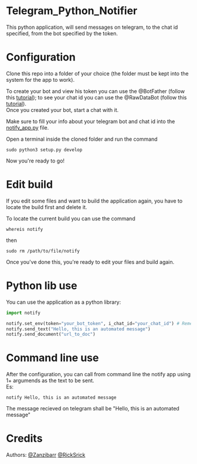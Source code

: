 # Telegram_Python_Notifier
This python application, will send messages on telegram, to the chat id specified, from the bot specified by the token.  

# Configuration
Clone this repo into a folder of your choice (the folder must be kept into the system for the app to work).  

To create your bot and view his token you can use the @BotFather (follow this <a href="https://www.youtube.com/watch?v=aNmRNjME6mE">tutorial</a>); to see your chat id you can use the @RawDataBot (follow this <a href="https://www.youtube.com/watch?v=UPC5Ck1oU6k">tutorial</a>).  
Once you created your bot, start a chat with it.  

Make sure to fill your info about your telegram bot and chat id into the <a href="https://github.com/Zanzibarr/Telegram_Python_Notifier/blob/main/notify_app.py">notify_app.py</a> file.  

Open a terminal inside the cloned folder and run the command  
```shell
sudo python3 setup.py develop
```

Now you're ready to go!

# Edit build

If you edit some files and want to build the application again, you have to locate the build first and delete it.

To locate the current build you can use the command  
```shell
whereis notify
```
then  
```shell
sudo rm /path/to/file/notify
```

Once you've done this, you're ready to edit your files and build again.

# Python lib use
You can use the application as a python library:
```python
import notify

notify.set_env(token="your_bot_token", i_chat_id="your_chat_id") # Remember to use this method before calling any other method
notify.send_text("Hello, this is an automated message")
notify.send_document("url_to_doc")
```

# Command line use
After the configuration, you can call from command line the notify app using 1+ argumends as the text to be sent.  
Es:
```shell
notify Hello, this is an automated message
```
The message recieved on telegram shall be "Hello, this is an automated message"

# Credits
Authors: <a href="https://github.com/Zanzibarr">@Zanzibarr</a> <a href="https://github.com/RickSrick">@RickSrick</a>
